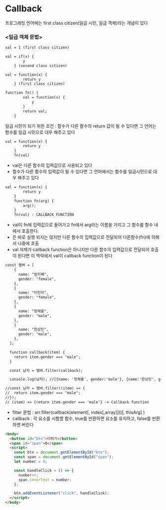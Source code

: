 # Callback

프로그래밍 언어에는 first class citizen(일급 시민, 일급 객체)라는 개념이 있다

### <일급 객체 문법>

```html
val = 1 (first class citizen)
```

```html
val = if(x) {
        y
    } (second class citizen)
```

```html
val = function(x) {
        return y
    } (first class citizen)
```

```html
function fn() {
        val = function(x) {
            y
        }
        return val;
    }
```

일급 시민이 되기 위한 조건 : 함수가 다른 함수의 return 값이 될 수 있다면 그 언어는 함수를 일급 시민으로 대우 해주고 있다

```html
val = function(x) {
        return y
    }
    fn(val)
```

- val은 다른 함수의 입력값으로 사용되고 있다
- 함수가 다른 함수의 입력값이 될 수 있다면 그 언어에서는 함수를 일급시민으로 대우 해주고 있다

```html
val = function(x) {
        return y
    }
    function fn(arg) {
        arg();
    }
    fn(val) : CALLBACK FUNCTION
```

- val이 fn에 입력값으로 들어가고 fn에서 arg라는 이름을 가지고 그 함수를 함수 내에서 호출한다.
- 은 바로 실행 되지는 않지만 다른 함수의 입력값으로 전달되어 다른함수(fn)에 의해서 나중에 호출
- val 자체가 callback function은 아니지만 다른 함수의 입력값으로 전달되어 호출이 된다면 이 맥락에서 val이 callback function이 된다

```html
const 멤버 = [
    {
      name: "엄지혜",
      gender: "female",
    },
    {
      name: "이민아",
      gender: "female",
    },
    {
      name: "정재홍",
      gender: "male",
    },
    {
      name: "한상민",
      gender: "male",
    },
  ];

  function callback(item) {
    return item.gender === "male";
  }

  const 남자 = 멤버.filter(callback);

  console.log(남자); //[{name: '정재홍', gender:'male'}, {name:'한상민', gender:'male'}]

//const 남자 = 멤버.filter((item) => {
//  return item.gender === "male";
//});
// (item) => {return item.gender === 'male'} -> Callback function
```

- filter 문법 : arr.filter(callback(element[, index[,array]]))[, thisArg] )
- callback : 각 요소를 시험할 함수, true를 반환하면 요소를 유지하고, false를 반환하면 버린다

```html
<body>
  <button id="btn">더하기</button>
  <span id="span">0</span>
  <script>
    const btn = document.getElementById("btn");
    const span = document.getElementById("span");
    let number = 0;

    const handleClick = () => {
      number++;
      span.innerText = number;
    };

    btn.addEventListener("click", handleClick);
  </script>
</body>
```